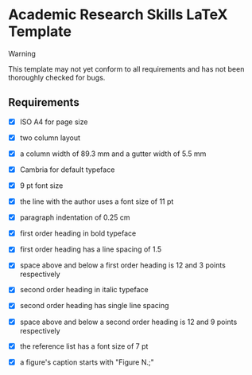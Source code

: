 # Academic Research Skills LaTeX Template

> [!WARNING]
> This template may not yet conform to all requirements and has not been thoroughly checked for bugs.

## Requirements

- [x] ISO A4 for page size
- [x] two column layout
- [X] a column width of 89.3 mm and a gutter width of 5.5 mm
- [X] Cambria for default typeface
- [X] 9 pt font size
- [X] the line with the author uses a font size of 11 pt
- [X] paragraph indentation of 0.25 cm
- [X] first order heading in bold typeface
- [X] first order heading has a line spacing of 1.5
- [X] space above and below a first order heading is 12 and 3 points respectively
- [X] second order heading in italic typeface
- [X] second order heading has single line spacing
- [X] space above and below a second order heading is 12 and 9 points respectively
- [X] the reference list has a font size of 7 pt
- [X] a figure's caption starts with "Figure N.;"

